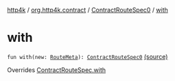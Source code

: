 [http4k](../../index.md) / [org.http4k.contract](../index.md) / [ContractRouteSpec0](index.md) / [with](./with.md)

# with

`fun with(new: `[`RouteMeta`](../-route-meta/index.md)`): `[`ContractRouteSpec0`](index.md) [(source)](https://github.com/http4k/http4k/blob/master/http4k-contract/src/main/kotlin/org/http4k/contract/routeSpec.kt#L36)

Overrides [ContractRouteSpec.with](../-contract-route-spec/with.md)


